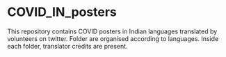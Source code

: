 # COVID_IN_posters
This repository contains COVID posters in Indian languages translated by volunteers on twitter. 
Folder are organised according to languages. Inside each folder, translator credits are present.
